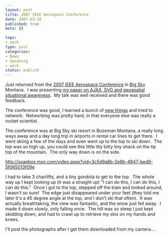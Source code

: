 ```yaml
--- 
layout: post
title: 2007 IEEE Aerospace Conference
date: 2007-03-10
published: true
meta: {}

tags: 
- work
type: post
categories: 
- News
- Speaking
- work
status: publish
---
```



Just returned from the [2007 IEEE Aerospace Conference](http://www.aeroconf.org/) in [Big Sky](http://www.bigskyresort.com/) Montana.  I was presenting [my paper on AJAX, SVG and geospatial situational awareness](http://blog.andyeick.com/2007/01/09/GeoBoosttrade+An+AJAX+Web+20+Collaborative+Geospatial+Visualization+Framework.aspx).  My talk was well received and there was good feedback.



The conference was good, I learned a bunch of [new things](http://www.aeroconf.org/2007_web/2007%20IEEE%20Aerospace%20Conference%20Papers%20with%20Presenter%20and%20Title.htm) and tried to network.  Networking was pretty hard, in that everyone else was really a rocket scientist.



The conference was at Big Sky ski resort in Bozeman Montana, a really long ways away and a day long trip in airports in rental car lines to get there.  I went skiing a few of the days and even went up to the top to ski down.  The top was so high up, you could see this little itty bitty tiny shack on the tip top of the mountain.  The only way down is on the side.



<http://soapbox.msn.com/video.aspx?vid=3c5d9a8b-2e8b-4847-bed9-5f065013f09e>



I had to take 3 chairlifts, and a tiny gondola to get to the top.  The whole way up I kept looking up (it was a straight up) "I can do this, I can do this, I can do this."  Once I got to the top, stepped off the tram and looked around, I wasn't so sure!  The edge just disappeared under your feet (they told me later it's a 45 degree angle at the top, and I don't ski that often).  It was actually breathtaking, the view was fantastic, and the snow just fell away.  I made it down _slowly_, only falling once.  The hill was so steep I just kept skidding down, and had to crawl up to retrieve my skis on my hands and knees.



I'll post the photographs after I get them downloaded from my camera....

